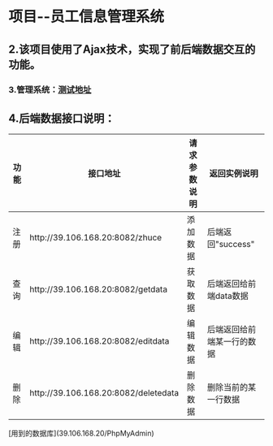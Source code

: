 # 项目--员工信息管理系统
## 2.该项目使用了Ajax技术，实现了前后端数据交互的功能。
### 3.管理系统：[测试地址](http://39.106.168.20:8082/zhuce.html)
## 4.后端数据接口说明：
<table>
    <thead>
        <tr>
            <th>功能</th>
            <th>接口地址</th>
            <th>请求参数说明</th>
            <th>返回实例说明</th>
        </tr>
    </thead>
    <tbody>
        <tr>
            <td>注册</td>
            <td>http://39.106.168.20:8082/zhuce</td>
            <td>添加数据</td>
            <td>后端返回"success"</td>
        </tr>
        <tr>
            <td>查询</td>
            <td>http://39.106.168.20:8082/getdata</td>
            <td>获取数据</td>
            <td>后端返回给前端data数据</td>
        </tr>
        <tr>
            <td>编辑</td>
            <td>http://39.106.168.20:8082/editdata</td>
            <td>编辑数据</td>
            <td>后端返回给前端某一行的数据</td>
        </tr>
        <tr>
            <td>删除</td>
            <td>http://39.106.168.20:8082/deletedata</td>
            <td>删除数据</td>
            <td>删除当前的某一行数据</td>
        </tr>
    </tbody>
</table>
[用到的数据库](39.106.168.20/PhpMyAdmin)
